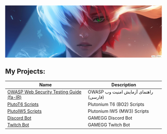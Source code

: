 ![Header MH11 GitHub](todoroki.jpg)

## My Projects:

| Name                                                                                   | Description                                     |
| -------------------------------------------------------------------------------------- | ----------------------------------------------- |
| [OWASP Web Security Testing Guide (fa-IR)](https://github.com/whoismh11/OWASP_WSTG_FA) | راهنمای آزمایش امنیت وب &#x202b;OWASP (فارسی) |
| [PlutoT6 Scripts](https://github.com/whoismh11/PlutoT6_Scripts)                        | Plutonium T6 (BO2) Scripts                      |
| [PlutoIW5 Scripts](https://github.com/whoismh11/PlutoIW5_Scripts)                      | Plutonium IW5 (MW3) Scripts                     |
| [Discord Bot](https://github.com/whoismh11/Discord_Bot)                                | GAMEGG Discord Bot                              |
| [Twitch Bot](https://github.com/whoismh11/Twitch_Bot)                                  | GAMEGG Twitch Bot                               |
